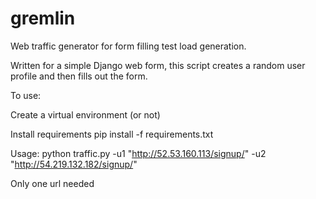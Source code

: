# gremlin
Web traffic generator for form filling test load generation.

Written for a simple Django web form, this script creates a random user profile and then fills out the form.

To use:

Create a virtual environment (or not)

Install requirements
  pip install -f requirements.txt
  
Usage: python traffic.py -u1 "http://52.53.160.113/signup/" -u2 "http://54.219.132.182/signup/"

Only one url needed

